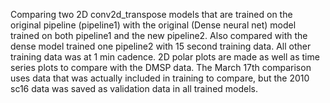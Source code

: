 Comparing two 2D conv2d_transpose models that are trained on the original pipeline (pipeline1) with the original (Dense neural net) model trained on both pipeline1 and the new pipeline2.  Also compared with the dense model trained one pipeline2 with 15 second training data.  All other training data was at 1 min cadence.  2D polar plots are made as well as time series plots to compare with the DMSP data.  The March 17th comparison uses data that was actually included in training to compare, but the 2010 sc16 data was saved as validation data in all trained models.
